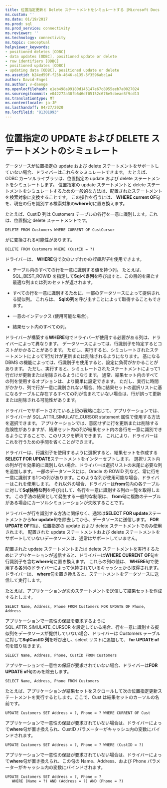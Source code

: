 ```yaml
---
title: 位置指定更新と Delete ステートメントをシミュレートする |Microsoft Docs
ms.custom: ''
ms.date: 01/19/2017
ms.prod: sql
ms.prod_service: connectivity
ms.reviewer: ''
ms.technology: connectivity
ms.topic: conceptual
helpviewer_keywords:
- positioned deletes [ODBC]
- data updates [ODBC], positioned update or delete
- row identifiers [ODBC]
- positioned updates [ODBC]
- updating data [ODBC], positioned update or delete
ms.assetid: b24ed59f-f25b-4646-a135-5f3596abc1a4
author: David-Engel
ms.author: v-daenge
ms.openlocfilehash: e1eb498a99180d145147e67c8955eeb7a0027024
ms.sourcegitcommit: e042272a38fb646df05152c676e5cbeae3f9cd13
ms.translationtype: MT
ms.contentlocale: ja-JP
ms.lasthandoff: 04/27/2020
ms.locfileid: "81301993"
---
```

# <a name="simulating-positioned-update-and-delete-statements"></a>位置指定の UPDATE および DELETE ステートメントのシミュレート
データソースが位置指定の update および delete ステートメントをサポートしていない場合、ドライバーはこれらをシミュレートできます。 たとえば、ODBC カーソルライブラリは、位置指定の update および delete ステートメントをシミュレートします。 位置指定の update ステートメントと delete ステートメントをシミュレートするための一般的な方法は、配置されたステートメントを検索対象に変換することです。 この操作を行うには、 **WHERE current OF**句を、現在の行を識別する検索対象の**where**句に置き換えます。  
  
 たとえば、CustID 列は Customers テーブルの各行を一意に識別します。これは、位置指定 delete ステートメントです。  
  
```  
DELETE FROM Customers WHERE CURRENT OF CustCursor  
```  
  
 がに変換される可能性があります。  
  
```  
DELETE FROM Customers WHERE (CustID = ?)  
```  
  
 ドライバーは、 **WHERE**句で次のいずれかの*行識別子*を使用できます。  
  
-   テーブル内のすべての行を一意に識別する値を持つ列。 たとえば、SQL_BEST_ROWID を指定して**Sqlべき列**を呼び出すと、この目的を果たす最適な列または列のセットが返されます。  
  
-   すべての行を一意に識別するために、一部のデータソースによって提供される疑似列。 これらは、 **Sqlの列**を呼び出すことによって取得することもできます。  
  
-   一意のインデックス (使用可能な場合)。  
  
-   結果セット内のすべての列。  
  
 ドライバーが構築する**WHERE**句でドライバーが使用する必要がある列は、ドライバーによって異なります。 データソースによっては、行識別子を特定するとコストがかかることがあります。 ただし、実行すると、シミュレートされたステートメントによって1行だけが更新または削除されるようになります。 基になる DBMS の機能によっては、行識別子を使用すると、設定に負荷がかかることがあります。 ただし、実行すると、シミュレートされたステートメントによって1行だけが更新または削除されるようになります。 通常、結果セット内のすべての列を使用するオプションは、より簡単に設定できます。 ただし、実行に時間がかかり、列で行が一意に識別されない場合、特に結果セットの選択リストに基になるテーブルに存在するすべての列が含まれていない場合は、行が誤って更新または削除される可能性があります。  
  
 ドライバーでサポートされている上記の戦略に応じて、アプリケーションでは、ドライバーが SQL_ATTR_SIMULATE_CURSOR statement 属性で使用する方法を選択できます。 アプリケーションでは、意図せずに行を更新または削除する危険性がありますが、結果セット内の列が結果セット内の各行を一意に識別できるようにすることで、このリスクを解消できます。 これにより、ドライバーはこれを行うための手間を省くことができます。  
  
 ドライバーは、行識別子を使用するように選択すると、結果セットを作成する**SELECT FOR UPDATE**ステートメントをインターセプトします。 選択リスト内の列が行を効果的に識別しない場合、ドライバーは選択リストの末尾に必要な列を追加します。 一部のデータソースには、Oracle の ROWID 列など、常に行を一意に識別する1つの列があります。このような列が使用可能な場合、ドライバーはこれを使用します。 それ以外の場合、ドライバーは**from**句内の各テーブルに対して**Sql独特な列**を呼び出して、各行を一意に識別する列の一覧を取得します。 この手法の結果として発生する一般的な制限は、 **from**句に複数のテーブルがある場合にカーソルシミュレーションが失敗することです。  
  
 ドライバーが行を識別する方法に関係なく、通常は**SELECT FOR update**ステートメントから**for update**句を除去してから、データソースに送信します。 **FOR UPDATE OF**句は、位置指定の update および delete ステートメントでのみ使用されます。 配置された update ステートメントおよび delete ステートメントをサポートしていないデータソースは、通常はサポートしていません。  
  
 配置された update ステートメントまたは delete ステートメントを実行するためにアプリケーションが送信すると、ドライバーは**WHERE CURRENT OF**句を行識別子を含む**where**句に置き換えます。 これらの列の値は、 **WHERE**句で使用する各列のドライバーによって保持されているキャッシュから取得されます。 ドライバーは、 **where**句を置き換えると、ステートメントをデータソースに送信して実行します。  
  
 たとえば、アプリケーションが次のステートメントを送信して結果セットを作成するとします。  
  
```  
SELECT Name, Address, Phone FROM Customers FOR UPDATE OF Phone, Address  
```  
  
 アプリケーションで一意性の保証を要求するように SQL_ATTR_SIMULATE_CURSOR を設定している場合、行を一意に識別する擬似列をデータソースが提供していない場合、ドライバーは Customers テーブルに対して**SqlCustID 列**を呼び出し、select リストに追加して、 **for UPDATE of**句を取り除きます。  
  
```  
SELECT Name, Address, Phone, CustID FROM Customers  
```  
  
 アプリケーションで一意性の保証が要求されていない場合、ドライバーは**FOR UPDATE of**句のみを除去します。  
  
```  
SELECT Name, Address, Phone FROM Customers  
```  
  
 たとえば、アプリケーションが結果セットをスクロールして次の位置指定更新ステートメントを実行するとします。ここで、Cust は結果セットのカーソルの名前です。  
  
```  
UPDATE Customers SET Address = ?, Phone = ? WHERE CURRENT OF Cust  
```  
  
 アプリケーションで一意性の保証が要求されていない場合は、ドライバーによって**where**句が置き換えられ、CustID パラメーターがキャッシュ内の変数にバインドされます。  
  
```  
UPDATE Customers SET Address = ?, Phone = ? WHERE (CustID = ?)  
```  
  
 アプリケーションで一意性の保証が要求されていない場合は、ドライバーによって**where**句が置き換えられ、この句の Name、Address、および Phone パラメーターがキャッシュ内の変数にバインドされます。  
  
```  
UPDATE Customers SET Address = ?, Phone = ?  
   WHERE (Name = ?) AND (Address = ?) AND (Phone = ?)  
```
